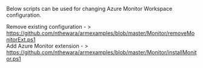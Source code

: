 Below scripts can be used for changing Azure Monitor Workspace configuration. 

Remove existing configuration - > https://github.com/nthewara/armexamples/blob/master/Monitor/removeMonitorExt.ps1  
Add Azure Monitor extension - > https://github.com/nthewara/armexamples/blob/master/Monitor/installMonitor.ps1

